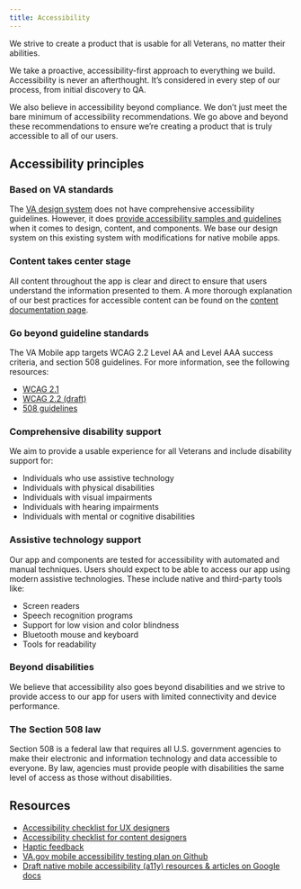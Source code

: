 ```yaml
---
title: Accessibility
---
```


We strive to create a product that is usable for all Veterans, no matter their abilities.

We take a proactive, accessibility-first approach to everything we build. Accessibility is never an afterthought. It’s considered in every step of our process, from initial discovery to QA.

We also believe in accessibility beyond compliance. We don’t just meet the bare minimum of accessibility recommendations. We go above and beyond these recommendations to ensure we’re creating a product that is truly accessible to all of our users.


## Accessibility principles


### Based on VA standards

The [VA design system](https://design.va.gov/) does not have comprehensive accessibility guidelines. However, it does [provide accessibility samples and guidelines](https://department-of-veterans-affairs.github.io/va-mobile-app/docs/UX/Foundations/Accessibility#:~:text=provide%20accessibility%20samples%20and%20guidelines) when it comes to design, content, and components. We base our design system on this existing system with modifications for native mobile apps.


### Content takes center stage

All content throughout the app is clear and direct to ensure that users understand the information presented to them. A more thorough explanation of our best practices for accessible content can be found on the [content documentation page](https://department-of-veterans-affairs.github.io/va-mobile-app/docs/UX/Foundations/Content).


### Go beyond guideline standards

The VA Mobile app targets WCAG 2.2 Level AA and Level AAA success criteria, and section 508 guidelines. For more information, see the following resources:

- [WCAG 2.1](https://www.w3.org/TR/WCAG21/)
- [WCAG 2.2 (draft)](https://www.w3.org/TR/WCAG22/)
- [508 guidelines](https://www.access-board.gov/ict/#508-chapter-1-application-and-administration)


### Comprehensive disability support

We aim to provide a usable experience for all Veterans and include disability support for:

- Individuals who use assistive technology
- Individuals with physical disabilities
- Individuals with visual impairments
- Individuals with hearing impairments
- Individuals with mental or cognitive disabilities


### Assistive technology support

Our app and components are tested for accessibility with automated and manual techniques. Users should expect to be able to access our app using modern assistive technologies. These include native and third-party tools like:

- Screen readers
- Speech recognition programs
- Support for low vision and color blindness
- Bluetooth mouse and keyboard
- Tools for readability


### Beyond disabilities

We believe that accessibility also goes beyond disabilities and we strive to provide access to our app for users with limited connectivity and device performance.


### The Section 508 law

Section 508 is a federal law that requires all U.S. government agencies to make their electronic and information technology and data accessible to everyone. By law, agencies must provide people with disabilities the same level of access as those without disabilities.


## Resources

* [Accessibility checklist for UX designers](/docs/UX/Foundations/Accessibility/a11y-checklist-ux-designers)
* [Accessibility checklist for content designers](/docs/UX/Foundations/Accessibility/a11y-checklist-content-designers)
* [Haptic feedback](/docs/UX/Patterns/haptics)
* [VA.gov mobile accessibility testing plan on Github](https://department-of-veterans-affairs.github.io/va-mobile-app/docs/UX/Foundations/Accessibility#:~:text=VA.gov%20Mobile%20Accessibility%20Testing%20Plan%20on%20Github)
* [Draft native mobile accessibility (a11y) resources & articles on Google docs](https://docs.google.com/document/d/1D2PFg7Am9FkTt4HgMK2leEh_AliiSSf7MCWu-FLf9fI/edit#heading=h.t09yqccug4vs)